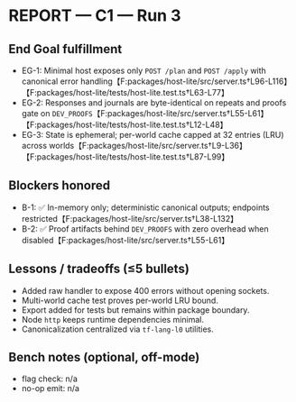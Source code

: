 # REPORT — C1 — Run 3

## End Goal fulfillment
- EG-1: Minimal host exposes only `POST /plan` and `POST /apply` with canonical error handling【F:packages/host-lite/src/server.ts†L96-L116】【F:packages/host-lite/tests/host-lite.test.ts†L63-L77】
- EG-2: Responses and journals are byte-identical on repeats and proofs gate on `DEV_PROOFS`【F:packages/host-lite/src/server.ts†L55-L61】【F:packages/host-lite/tests/host-lite.test.ts†L12-L48】
- EG-3: State is ephemeral; per-world cache capped at 32 entries (LRU) across worlds【F:packages/host-lite/src/server.ts†L9-L36】【F:packages/host-lite/tests/host-lite.test.ts†L87-L99】

## Blockers honored
- B-1: ✅ In-memory only; deterministic canonical outputs; endpoints restricted【F:packages/host-lite/src/server.ts†L38-L132】
- B-2: ✅ Proof artifacts behind `DEV_PROOFS` with zero overhead when disabled【F:packages/host-lite/src/server.ts†L55-L61】

## Lessons / tradeoffs (≤5 bullets)
- Added raw handler to expose 400 errors without opening sockets.
- Multi-world cache test proves per-world LRU bound.
- Export added for tests but remains within package boundary.
- Node `http` keeps runtime dependencies minimal.
- Canonicalization centralized via `tf-lang-l0` utilities.

## Bench notes (optional, off-mode)
- flag check: n/a
- no-op emit: n/a
